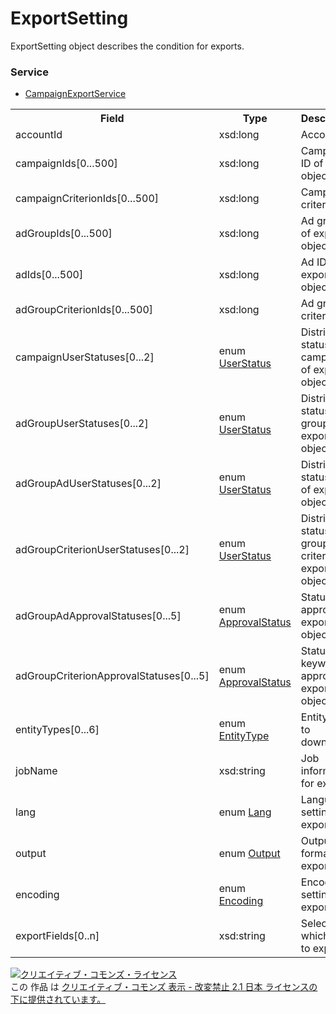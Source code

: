 # ExportSetting
ExportSetting object describes the condition for exports.

### Service
+ [CampaignExportService](../services/CampaignExportService.md)

<table>
 <tr>
  <th>Field</th>
  <th>Type</th>
  <th>Description</th>
  <th>response</th>
  <th>get</th>
  <th>add</th>
  <th>set</th>
  <th>remove</th>
 </tr>
 <tr>
  <td>accountId</td>
  <td>xsd:long</td>
  <td>Account ID</td>
  <td>-</td>
  <td>Required</td>
  <td>Required</td>
  <td>-</td>
  <td>-</td>
 </tr>
 <tr>
  <td>campaignIds[0...500]</td>
  <td>xsd:long</td>
  <td>Campaign ID of export objective</td>
  <td>-</td>
  <td>Optional</td>
  <td>Optional</td>
  <td>-</td>
  <td>-</td>
 </tr>
 <tr>
  <td>campaignCriterionIds[0...500]</td>
  <td>xsd:long</td>
  <td>Campaign criteria ID</td>
  <td>-</td>
  <td>Optional</td>
  <td>Optional</td>
  <td>-</td>
  <td>-</td>
 </tr>
 <tr>
  <td>adGroupIds[0...500]</td>
  <td>xsd:long</td>
  <td>Ad group ID of export objective</td>
  <td>-</td>
  <td>Optional</td>
  <td>Optional</td>
  <td>-</td>
  <td>-</td>
 </tr>
 <tr>
  <td>adIds[0...500]</td>
  <td>xsd:long</td>
  <td>Ad ID of export objective</td>
  <td>-</td>
  <td>Optional</td>
  <td>Optional</td>
  <td>-</td>
  <td>-</td>
 </tr>
 <tr>
  <td>adGroupCriterionIds[0...500]</td>
  <td>xsd:long</td>
  <td>Ad group criteria ID</td>
  <td>-</td>
  <td>Optional</td>
  <td>Optional</td>
  <td>-</td>
  <td>-</td>
 </tr>
 <tr>
  <td>campaignUserStatuses[0...2]</td>
  <td>enum <a href="./UserStatus.md">UserStatus</a></td>
  <td>Distribution status in campaign of export objective</td>
  <td>-</td>
  <td>Optional</td>
  <td>Optional</td>
  <td>-</td>
  <td>-</td>
 </tr>
 <tr>
  <td>adGroupUserStatuses[0...2]</td>
  <td>enum <a href="./UserStatus.md">UserStatus</a></td>
  <td>Distribution status in ad group of export objective</td>
  <td>-</td>
  <td>Optional</td>
  <td>Optional</td>
  <td>-</td>
  <td>-</td>
 </tr>
 <tr>
  <td>adGroupAdUserStatuses[0...2]</td>
  <td>enum <a href="./UserStatus.md">UserStatus</a></td>
  <td>Distribution status in ad of export objective</td>
  <td>-</td>
  <td>Optional</td>
  <td>Optional</td>
  <td>-</td>
  <td>-</td>
 </tr>
 <tr>
  <td>adGroupCriterionUserStatuses[0...2]</td>
  <td>enum <a href="./UserStatus.md">UserStatus</a></td>
  <td>Distribution status in ad group criteria of export objective</td>
  <td>-</td>
  <td>Optional</td>
  <td>Optional</td>
  <td>-</td>
  <td>-</td>
 </tr>
 <tr>
  <td>adGroupAdApprovalStatuses[0...5]</td>
  <td>enum <a href="./ApprovalStatus.md">ApprovalStatus</a></td>
  <td>Status in ad approval of export objective</td>
  <td>-</td>
  <td>Optional</td>
  <td>Optional</td>
  <td>-</td>
  <td>-</td>
 </tr>
  <tr>
  <td>adGroupCriterionApprovalStatuses[0...5]</td>
  <td>enum <a href="./ApprovalStatus.md">ApprovalStatus</a></td>
  <td>Status in keyword approval of export objective</td>
  <td>-</td>
  <td>Optional</td>
  <td>Optional</td>
  <td>-</td>
  <td>-</td>
 </tr>
 <tr>
  <td>entityTypes[0...6]</td>
  <td>enum <a href="./EntityType_CampaignExport.md">EntityType</a></td>
  <td>Entity type to download</td>
  <td>-</td>
  <td>Optional</td>
  <td>Optional<br>&lowast;Default: ALL</td>
  <td>-</td>
  <td>-</td>
 </tr>
 <tr>
  <td>jobName</td>
  <td>xsd:string</td>
  <td>Job information for export</td>
  <td>-</td>
  <td>Optional</td>
  <td>Optional<br>&lowast;Default: NULL</td>
  <td>-</td>
  <td>-</td>
 </tr>
 <tr>
  <td>lang</td>
  <td>enum <a href="./Lang.md">Lang</a></td>
  <td>Language setting for export</td>
  <td>-</td>
  <td>Required</td>
  <td>Optional<br>&lowast;Default: JA</td>
  <td>-</td>
  <td>-</td>
 </tr>
 <tr>
  <td>output</td>
  <td>enum <a href="./Output.md">Output</a></td>
  <td>Output format for export</td>
  <td>-</td>
  <td>Required</td>
  <td>Optional<br>&lowast;Default: CSV</td>
  <td>-</td>
  <td>-</td>
 </tr>
 <tr>
  <td>encoding</td>
  <td>enum <a href="./Encoding.md">Encoding</a></td>
  <td>Encoding setting of export</td>
  <td>-</td>
  <td>Required</td>
  <td>Optional<br>&lowast;Default: UTF-8</td>
  <td>-</td>
  <td>-</td>
 </tr>
 <tr>
  <td>exportFields[0..n]</td>
  <td>xsd:string</td>
  <td>Select which field to export.</td>
  <td>-</td>
  <td>Optional</td>
  <td>Optional</td>
  <td>-</td>
  <td>-</td>
 </tr>
</table>

<a rel="license" href="http://creativecommons.org/licenses/by-nd/2.1/jp/"><img alt="クリエイティブ・コモンズ・ライセンス" style="border-width:0" src="https://i.creativecommons.org/l/by-nd/2.1/jp/88x31.png" /></a><br />この 作品 は <a rel="license" href="http://creativecommons.org/licenses/by-nd/2.1/jp/">クリエイティブ・コモンズ 表示 - 改変禁止 2.1 日本 ライセンスの下に提供されています。</a>
